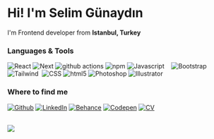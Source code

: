 <h1>Hi! I'm Selim Günaydın</h1>


<p>I'm Frontend developer from <b>Istanbul, Turkey</b>
<h3>Languages & Tools</h3>
<p>
  <img alt="React" src="https://img.shields.io/badge/-React-45b8d8?style=flat-square&logo=react&logoColor=white" />
    <img alt="Next" src="https://img.shields.io/badge/-Next_JS-black?style=for-the-badge&logoColor=white&logo=nextdotjs&color=000000" />
  <img alt="github actions" src="https://img.shields.io/badge/-Github_Actions-2088FF?style=flat-square&logo=github-actions&logoColor=white" />
  <img alt="npm" src="https://img.shields.io/badge/-NPM-CB3837?style=flat-square&logo=npm&logoColor=white" />
  <img alt="Javascript" src="https://img.shields.io/badge/-Javascript-D9A93E?style=flat-square&logo=javascript&logoColor=white" />
<img alt="" src="https://img.shields.io/badge/React_Router-CA4245?style=flat-square&logo=react-router&logoColor=white" />
<img alt="" src="https://img.shields.io/badge/zustand-00000F?style=flat-square&logo=react-router&logoColor=white" />
<img alt="" src="https://img.shields.io/badge/WebApi-0082C9?style=flat-square&logo=json&logoColor=white" />
  <img alt="Bootstrap" src="https://img.shields.io/badge/-Bootstrap-3C6255?style=flat-square&logo=bootstrap&logoColor=white" />
  <img alt="Tailwind" src="https://img.shields.io/badge/-Tailwind-2C74B3?style=flat-square&logo=tailwindcss&logoColor=white" />
  <img alt="" src="https://img.shields.io/badge/Sass-CC6699?style=flat-square&logo=sass&logoColor=white" />
  <img alt="CSS" src="https://img.shields.io/badge/-CSS3-3D1766?style=flat-square&logo=css3&logoColor=white" />
    <img alt="html5" src="https://img.shields.io/badge/-HTML5-E34F26?style=flat-square&logo=html5&logoColor=white" />
    <img alt="Photoshop" src="https://img.shields.io/badge/-Photoshop-13353d?style=flat-square&logo=adobephotoshop&logoColor=white" />
  <img alt="Illustrator" src="https://img.shields.io/badge/-Illustrator-FF8B13?style=flat-square&logo=adobeillustrator&logoColor=white" />
</p>

<h3>Where to find me</h3>
<p><a href="https://github.com/selimgunaydin" target="_blank"><img alt="Github" src="https://img.shields.io/badge/GitHub-%2312100E.svg?&style=for-the-badge&logo=Github&logoColor=white" /></a> <a href="https://www.linkedin.com/in/selimgunaydin/" target="_blank"><img alt="LinkedIn" src="https://img.shields.io/badge/linkedin-%230077B5.svg?&style=for-the-badge&logo=linkedin&logoColor=white" /></a> <a href="https://www.behance.net/selimgunaydin" target="_blank"><img alt="Behance" src="https://img.shields.io/badge/Behance-%2312100E.svg?&style=for-the-badge&logo=behance&logoColor=white" /></a>
<a href="https://codepen.io/selimgunaydin" target="_blank"><img alt="Codepen" src="https://img.shields.io/badge/Codepen-%230077B5.svg?&style=for-the-badge&logo=Codepen&logoColor=white" /></a>
  <a href="https://drive.google.com/file/d/1MCQvHSNXzqAp6YbW4Ex48jcq97lLr1Qz/view?usp=sharing" target="_blank"><img alt="CV" src="https://img.shields.io/badge/CV-FF3621?style=for-the-badge&logo=Databricks&logoColor=white" /></a>
  
</p>
<br/>
<img class="img" src="https://github-readme-stats.vercel.app/api/top-langs/?username=selimgunaydin&card_width=500&hide_border=true&layout=compact&theme=dark" />
